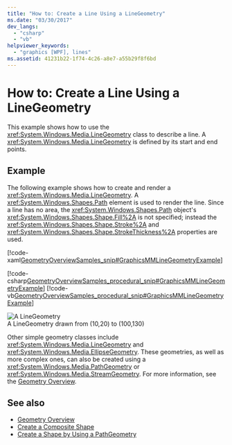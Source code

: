 ```yaml
---
title: "How to: Create a Line Using a LineGeometry"
ms.date: "03/30/2017"
dev_langs: 
  - "csharp"
  - "vb"
helpviewer_keywords: 
  - "graphics [WPF], lines"
ms.assetid: 41231b22-1f74-4c26-a8e7-a55b29f8f6bd
---
```

# How to: Create a Line Using a LineGeometry
This example shows how to use the <xref:System.Windows.Media.LineGeometry> class to describe a line. A <xref:System.Windows.Media.LineGeometry> is defined by its start and end points.  
  
## Example  
 The following example shows how to create and render a <xref:System.Windows.Media.LineGeometry>.  A <xref:System.Windows.Shapes.Path> element is used to render the line.  Since a line has no area, the <xref:System.Windows.Shapes.Path> object's <xref:System.Windows.Shapes.Shape.Fill%2A> is not specified; instead the <xref:System.Windows.Shapes.Shape.Stroke%2A> and <xref:System.Windows.Shapes.Shape.StrokeThickness%2A> properties are used.  
  
 [!code-xaml[GeometryOverviewSamples_snip#GraphicsMMLineGeometryExample](~/samples/snippets/csharp/VS_Snippets_Wpf/GeometryOverviewSamples_snip/CS/GeometryExamples.xaml#graphicsmmlinegeometryexample)]  
  
 [!code-csharp[GeometryOverviewSamples_procedural_snip#GraphicsMMLineGeometryExample](~/samples/snippets/csharp/VS_Snippets_Wpf/GeometryOverviewSamples_procedural_snip/CSharp/GeometryExamples.cs#graphicsmmlinegeometryexample)]
 [!code-vb[GeometryOverviewSamples_procedural_snip#GraphicsMMLineGeometryExample](~/samples/snippets/visualbasic/VS_Snippets_Wpf/GeometryOverviewSamples_procedural_snip/visualbasic/geometryexamples.vb#graphicsmmlinegeometryexample)]  
  
 ![A LineGeometry](./media/graphicsmm-line.gif "graphicsmm_line")  
A LineGeometry drawn from (10,20) to (100,130)  
  
 Other simple geometry classes include <xref:System.Windows.Media.LineGeometry> and <xref:System.Windows.Media.EllipseGeometry>. These geometries, as well as more complex ones, can also be created using a <xref:System.Windows.Media.PathGeometry> or <xref:System.Windows.Media.StreamGeometry>. For more information, see the [Geometry Overview](geometry-overview.md).  
  
## See also
- [Geometry Overview](geometry-overview.md)
- [Create a Composite Shape](how-to-create-a-composite-shape.md)
- [Create a Shape by Using a PathGeometry](how-to-create-a-shape-by-using-a-pathgeometry.md)
